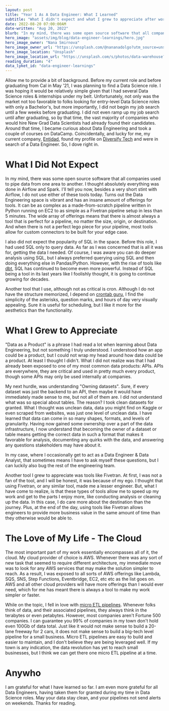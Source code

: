 ```yaml
---
layout: post
title: "Year 1 As A Data Engineer: What I Learned"
subtitle: "What I didn't expect and what I grew to appreciate after working as a Data Engineer"
date: 2022-08-20 07:00:00AM
date-written: "Aug 20, 2022"
blurb: "In my mind, there was some open source software that all companies used to pipe data from one area to another. I thought absolutely everything was done in Airflow and Spark. I'll tell you now, besides a very short stint with Airflow, I do not use either of these tools today. Turns out the Data Engineering space is vibrant and has an insane amount of offerings for tools."
hero_image: "assets/img/blog/data-engineer-learnings/hero.jpg"
hero_image_owner: "Nana Smirnova"
hero_image_owner_url: "https://unsplash.com/@nananadolgo?utm_source=unsplash&utm_medium=referral&utm_content=creditCopyText"
hero_image_location: "Unsplash"
hero_image_location_url: "https://unsplash.com/s/photos/data-warehouse?utm_source=unsplash&utm_medium=referral&utm_content=creditCopyText"
reading_duration: "4"
data_lyket_id: "data-engineer-learnings"
---
```

Allow me to provide a bit of background. Before my current role and before graduating from Cal in May '21, I was planning to find a Data Science role. I was hoping it would be relatively simple given that I had several Data Science roles & internships under my belt. Unfortunately, not only was the market not too favorable to folks looking for entry-level Data Science roles with only a Bachelor's, but more importantly, I did not begin my job search until a few weeks before graduating. I did not even ramp up my job search until after graduating, so by that time, the vast majority of companies who would hire New Grad Data Scientists had already found their candidates. Around that time, I became curious about Data Engineering and took a couple of courses on DataCamp. Coincidentally, and lucky for me, my current company, [Entidad](https://www.entidad.io/), found my profile on [Diversify Tech](https://www.diversifytech.co/) and were in search of a Data Engineer. So, I dove right in.

# What I Did Not Expect
In my mind, there was some open source software that all companies used to pipe data from one area to another. I thought absolutely everything was done in Airflow and Spark. I'll tell you now, besides a very short stint with Airflow, I do not use either of these tools today. Turns out the Data Engineering space is vibrant and has an insane amount of offerings for tools. It can be as complex as a made-from-scratch pipeline written in Python running on EC2 to as simple as a Fivetran pipeline setup in less than 5 minutes. The wide array of offerings means that there is almost always a tool that is perfect for a pipeline, no matter the size, origin, or destination. And when there is not a perfect lego piece for your pipeline, most tools allow for custom connectors to be built for your edge case.

I also did not expect the popularity of SQL in the space. Before this role, I had used SQL only to query data. As far as I was concerned that is all it was for, getting the data I needed. Of course, I was aware you can do deeper analysis using SQL, but I always preferred querying using SQL and then doing everything else in Pandas/Python. However, with the rise of tools like [dbt](https://www.getdbt.com/), SQL has continued to become even more powerful. Instead of SQL being a tool in its last years like I foolishly thought, it is going to continue growing for decades.

Another tool that I use, although not as critical is cron. Although I do not have the structure memorized, I depend on [crontab guru](https://crontab.guru/), I find the simplicity of the asterisks, question marks, and hours of day very visually appealing. Sure it is useful for scheduling, but I like it more for the aesthetics than the functionality.

# What I Grew to Appreciate
"Data as a Product" is a phrase I had read a lot when learning about Data Engineering, but not something I truly understood. I understood how an app could be a product, but I could not wrap my head around how data could be a product. At least I thought I didn't. What I did not realize was that I had already been exposed to one of my most common data products: APIs. APIs are everywhere, they are critical and used in pretty much every product, though some APIs may only be used internally at companies. 

My next hurdle, was understanding "Owning datasets". Sure, if every dataset was just the backend to an API, then maybe it would have immediately made sense to me, but not all of them are. I did not understand what was so special about tables. The reason? I took clean datasets for granted. What I thought was unclean data, data you might find on Kaggle or even scraped from websites, was just one level of unclean data. I have learned that data can come in so many shapes, formats, and levels of granularity.  Having now gained some ownership over a part of the data infrastructure, I now understand that becoming the owner of a dataset or table means getting the correct data in such a format that makes it favorable for analysis, documenting any quirks with the data, and answering any questions stakeholders may have about it.

In my case, where I occasionally get to act as a Data Engineer & Data Analyst, that sometimes means I have to ask myself these questions, but I can luckily also bug the rest of the engineering team.

Another tool I grew to appreciate was tools like Fivetran. At first, I was not a fan of the tool, and I will be honest, it was because of my ego. I thought that using Fivetran, or any similar tool, made me a lesser engineer. But, what I have come to realize, is that these types of tools allow me to speed up my work and get to the parts I enjoy more, like conducting analysis or cleaning up the data. In this case, I do care more about the destination than the journey. Plus, at the end of the day, using tools like Fivetran allows engineers to provide more business value in the same amount of time than they otherwise would be able to.

# The Love of My Life - The Cloud
The most important part of my work essentially encompasses all of it, the cloud. My cloud provider of choice is AWS. Whenever there was any sort of new task that seemed to require different architecture, my immediate move was to look for any AWS services that may make the solution simpler to reach. As a result, I was exposed to all sorts of AWS offerings like Lambda, SQS, SNS, Step Functions, Eventbridge, EC2, etc etc as the list goes on. AWS and all other cloud providers will have more offerings than I would ever need, which for me has meant there is always a tool to make my work simpler or faster.
	
While on the topic, I fell in love with [micro ETL pipelines](https://aws.amazon.com/blogs/devops/micro-etl-pipeline-how-to-fetch-process-and-refresh-small-data-using-aws-lambda-and-aws-sam/). Whenever folks think of data, and their associated pipelines, they always think in the terabytes or even petabytes. However, most companies aren't Fortune 500 companies. I can guarantee you 99% of companies in my town don't hold even 100Gb of data total. Just like it would not make sense to build a 20-lane freeway for 2 cars, it does not make sense to build a big-tech level pipeline for a small business. Micro ETL pipelines are easy to build and easier to maintain, and I don't believe they are being leveraged well. If my town is any indication, the data revolution has yet to reach small businesses, but I think we can get there one micro ETL pipeline at a time.

# Anywho
I am grateful for what I have learned so far. I am even more grateful for all Data Engineers, having taken them for granted during my time in Data Science roles. May your data stay clean, and your pipelines not send alerts on weekends. Thanks for reading.